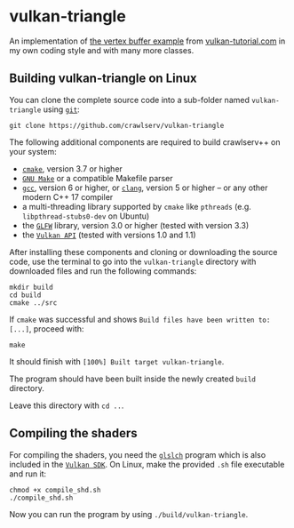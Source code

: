 # vulkan-triangle
An implementation of [the vertex buffer example](https://github.com/Overv/VulkanTutorial/blob/master/code/18_vertex_buffer.cpp) from [vulkan-tutorial.com](https://vulkan-tutorial.com/) in my own coding style and with many more classes.

## Building vulkan-triangle on Linux

You can clone the complete source code into a sub-folder named `vulkan-triangle` using [`git`](https://git-scm.com/):

```
git clone https://github.com/crawlserv/vulkan-triangle
```

The following additional components are required to build crawlserv++ on your system:

* [`cmake`](https://cmake.org/), version 3.7 or higher
* [`GNU Make`](https://www.gnu.org/software/make/) or a compatible Makefile parser
* [`gcc`](https://gcc.gnu.org/), version 6 or higher, or [`clang`](https://clang.llvm.org/), version 5 or higher – or any other modern C++ 17 compiler
* a multi-threading library supported by `cmake` like `pthreads` (e.g. `libpthread-stubs0-dev` on Ubuntu)
* the [`GLFW`](https://www.glfw.org/) library, version 3.0 or higher (tested with version 3.3)
* the [`Vulkan API`](https://www.khronos.org/vulkan/) (tested with versions 1.0 and 1.1)

After installing these components and cloning or downloading the source code, use the terminal to go into the `vulkan-triangle` directory with downloaded files and run the following commands:

```
mkdir build 
cd build
cmake ../src
```

If `cmake` was successful and shows `Build files have been written to: [...]`, proceed with:

```
make
```

It should finish with `[100%] Built target vulkan-triangle`.

The program should have been built inside the newly created `build` directory.

Leave this directory with `cd ..`.

## Compiling the shaders

For compiling the shaders, you need the [`glslch`](https://github.com/google/shaderc/tree/master/glslc) program which is also included in the [`Vulkan SDK`](https://www.lunarg.com/vulkan-sdk/). On Linux, make the provided `.sh` file executable and run it:

```
chmod +x compile_shd.sh
./compile_shd.sh
```

Now you can run the program by using `./build/vulkan-triangle`.
